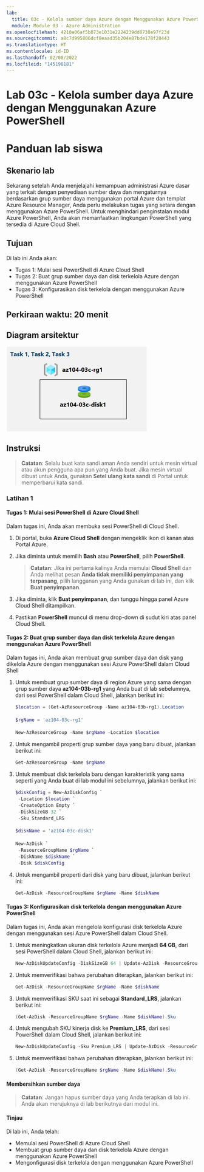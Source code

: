 ```yaml
---
lab:
  title: 03c - Kelola sumber daya Azure dengan Menggunakan Azure PowerShell
  module: Module 03 - Azure Administration
ms.openlocfilehash: 4210a06af5b873e1031e2224239dd8738e97f23d
ms.sourcegitcommit: a8c7d995806dcf8eaad35b204e87bde178f28443
ms.translationtype: HT
ms.contentlocale: id-ID
ms.lasthandoff: 02/08/2022
ms.locfileid: "145198181"
---
```

# <a name="lab-03c---manage-azure-resources-by-using-azure-powershell"></a>Lab 03c - Kelola sumber daya Azure dengan Menggunakan Azure PowerShell
# <a name="student-lab-manual"></a>Panduan lab siswa

## <a name="lab-scenario"></a>Skenario lab

Sekarang setelah Anda menjelajahi kemampuan administrasi Azure dasar yang terkait dengan penyediaan sumber daya dan mengaturnya berdasarkan grup sumber daya menggunakan portal Azure dan templat Azure Resource Manager, Anda perlu melakukan tugas yang setara dengan menggunakan Azure PowerShell. Untuk menghindari penginstalan modul Azure PowerShell, Anda akan memanfaatkan lingkungan PowerShell yang tersedia di Azure Cloud Shell.

## <a name="objectives"></a>Tujuan

Di lab ini Anda akan:

+ Tugas 1: Mulai sesi PowerShell di Azure Cloud Shell
+ Tugas 2: Buat grup sumber daya dan disk terkelola Azure dengan menggunakan Azure PowerShell
+ Tugas 3: Konfigurasikan disk terkelola dengan menggunakan Azure PowerShell

## <a name="estimated-timing-20-minutes"></a>Perkiraan waktu: 20 menit

## <a name="architecture-diagram"></a>Diagram arsitektur

![gambar](../media/lab03c.png)

## <a name="instructions"></a>Instruksi

> **Catatan**:  Selalu buat kata sandi aman Anda sendiri untuk mesin virtual atau akun pengguna apa pun yang Anda buat. Jika mesin virtual dibuat untuk Anda, gunakan **Setel ulang kata sandi** di Portal untuk memperbarui kata sandi. 

### <a name="exercise-1"></a>Latihan 1

#### <a name="task-1-start-a-powershell-session-in-azure-cloud-shell"></a>Tugas 1: Mulai sesi PowerShell di Azure Cloud Shell

Dalam tugas ini, Anda akan membuka sesi PowerShell di Cloud Shell. 

1. Di portal, buka **Azure Cloud Shell** dengan mengeklik ikon di kanan atas Portal Azure.

1. Jika diminta untuk memilih **Bash** atau **PowerShell**, pilih **PowerShell**. 

    >**Catatan**: Jika ini pertama kalinya Anda memulai **Cloud Shell** dan Anda melihat pesan **Anda tidak memiliki penyimpanan yang terpasang**, pilih langganan yang Anda gunakan di lab ini, dan klik **Buat penyimpanan**. 

1. Jika diminta, klik **Buat penyimpanan**, dan tunggu hingga panel Azure Cloud Shell ditampilkan. 

1. Pastikan **PowerShell** muncul di menu drop-down di sudut kiri atas panel Cloud Shell.

#### <a name="task-2-create-a-resource-group-and-an-azure-managed-disk-by-using-azure-powershell"></a>Tugas 2: Buat grup sumber daya dan disk terkelola Azure dengan menggunakan Azure PowerShell

Dalam tugas ini, Anda akan membuat grup sumber daya dan disk yang dikelola Azure dengan menggunakan sesi Azure PowerShell dalam Cloud Shell

1. Untuk membuat grup sumber daya di region Azure yang sama dengan grup sumber daya **az104-03b-rg1** yang Anda buat di lab sebelumnya, dari sesi PowerShell dalam Cloud Shell, jalankan berikut ini:

   ```powershell
   $location = (Get-AzResourceGroup -Name az104-03b-rg1).Location

   $rgName = 'az104-03c-rg1'

   New-AzResourceGroup -Name $rgName -Location $location
   ```
1. Untuk mengambil properti grup sumber daya yang baru dibuat, jalankan berikut ini:

   ```powershell
   Get-AzResourceGroup -Name $rgName
   ```
1. Untuk membuat disk terkelola baru dengan karakteristik yang sama seperti yang Anda buat di lab modul ini sebelumnya, jalankan berikut ini:

   ```powershell
   $diskConfig = New-AzDiskConfig `
    -Location $location `
    -CreateOption Empty `
    -DiskSizeGB 32 `
    -Sku Standard_LRS

   $diskName = 'az104-03c-disk1'

   New-AzDisk `
    -ResourceGroupName $rgName `
    -DiskName $diskName `
    -Disk $diskConfig
   ```

1. Untuk mengambil properti dari disk yang baru dibuat, jalankan berikut ini:

   ```powershell
   Get-AzDisk -ResourceGroupName $rgName -Name $diskName
   ```

#### <a name="task-3-configure-the-managed-disk-by-using-azure-powershell"></a>Tugas 3: Konfigurasikan disk terkelola dengan menggunakan Azure PowerShell

Dalam tugas ini, Anda akan mengelola konfigurasi disk terkelola Azure dengan menggunakan sesi Azure PowerShell dalam Cloud Shell. 

1. Untuk meningkatkan ukuran disk terkelola Azure menjadi **64 GB**, dari sesi PowerShell dalam Cloud Shell, jalankan berikut ini:

   ```powershell
   New-AzDiskUpdateConfig -DiskSizeGB 64 | Update-AzDisk -ResourceGroupName $rgName -DiskName $diskName
   ```

1. Untuk memverifikasi bahwa perubahan diterapkan, jalankan berikut ini:

   ```powershell
   Get-AzDisk -ResourceGroupName $rgName -Name $diskName
   ```

1. Untuk memverifikasi SKU saat ini sebagai **Standard_LRS**, jalankan berikut ini:

   ```powershell
   (Get-AzDisk -ResourceGroupName $rgName -Name $diskName).Sku
   ```

1. Untuk mengubah SKU kinerja disk ke **Premium_LRS**, dari sesi PowerShell dalam Cloud Shell, jalankan berikut ini:

   ```powershell
   New-AzDiskUpdateConfig -Sku Premium_LRS | Update-AzDisk -ResourceGroupName $rgName -DiskName $diskName
   ```

1. Untuk memverifikasi bahwa perubahan diterapkan, jalankan berikut ini:

   ```powershell
   (Get-AzDisk -ResourceGroupName $rgName -Name $diskName).Sku
   ```

#### <a name="clean-up-resources"></a>Membersihkan sumber daya

   >**Catatan**: Jangan hapus sumber daya yang Anda terapkan di lab ini. Anda akan merujuknya di lab berikutnya dari modul ini.

#### <a name="review"></a>Tinjau

Di lab ini, Anda telah:

- Memulai sesi PowerShell di Azure Cloud Shell
- Membuat grup sumber daya dan disk terkelola Azure dengan menggunakan Azure PowerShell
- Mengonfigurasi disk terkelola dengan menggunakan Azure PowerShell
